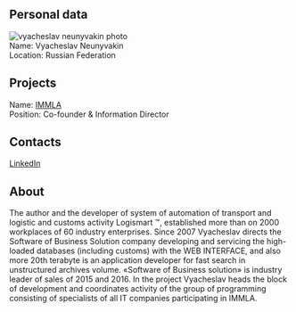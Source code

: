 ## Personal data
![vyacheslav neunyvakin photo](photo/vyacheslav_neunyvakin.jpg)  
Name:   Vyacheslav Neunyvakin  
Location: Russian Federation  
## Projects 
Name: [IMMLA](../projects/immla.md)  
Position: Co-founder & Information Director   
## Contacts
[LinkedIn](https://www.linkedin.com/in/viacheslav-neunyvakin-bb927195/)    
## About
The author and the developer of system of automation of transport and logistic and customs activity Logismart ™, established more than on 2000 workplaces of 60 industry enterprises. Since 2007 Vyacheslav directs the Software of Business Solution company developing and servicing the high-loaded databases (including customs) with the WEB INTERFACE, and also more 20th terabyte is an application developer for fast search in unstructured archives volume. «Software of Business solution» is industry leader of sales of 2015 and 2016. In the project Vyacheslav heads the block of development and coordinates activity of the group of programming consisting of specialists of all IT companies participating in IMMLA.
